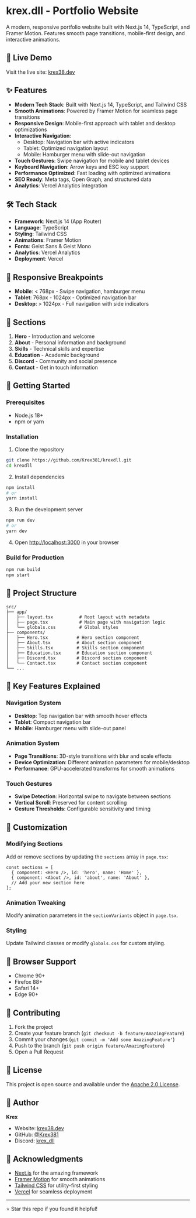 # krex.dll - Portfolio Website

A modern, responsive portfolio website built with Next.js 14, TypeScript, and Framer Motion. Features smooth page transitions, mobile-first design, and interactive animations.

## 🚀 Live Demo

Visit the live site: [krex38.dev](https://krex38.dev)

## ✨ Features

- **Modern Tech Stack**: Built with Next.js 14, TypeScript, and Tailwind CSS
- **Smooth Animations**: Powered by Framer Motion for seamless page transitions
- **Responsive Design**: Mobile-first approach with tablet and desktop optimizations
- **Interactive Navigation**: 
  - Desktop: Navigation bar with active indicators
  - Tablet: Optimized navigation layout
  - Mobile: Hamburger menu with slide-out navigation
- **Touch Gestures**: Swipe navigation for mobile and tablet devices
- **Keyboard Navigation**: Arrow keys and ESC key support
- **Performance Optimized**: Fast loading with optimized animations
- **SEO Ready**: Meta tags, Open Graph, and structured data
- **Analytics**: Vercel Analytics integration

## 🛠️ Tech Stack

- **Framework**: Next.js 14 (App Router)
- **Language**: TypeScript
- **Styling**: Tailwind CSS
- **Animations**: Framer Motion
- **Fonts**: Geist Sans & Geist Mono
- **Analytics**: Vercel Analytics
- **Deployment**: Vercel

## 📱 Responsive Breakpoints

- **Mobile**: < 768px - Swipe navigation, hamburger menu
- **Tablet**: 768px - 1024px - Optimized navigation bar
- **Desktop**: > 1024px - Full navigation with side indicators

## 🎨 Sections

1. **Hero** - Introduction and welcome
2. **About** - Personal information and background
3. **Skills** - Technical skills and expertise
4. **Education** - Academic background
5. **Discord** - Community and social presence
6. **Contact** - Get in touch information

## 🚀 Getting Started

### Prerequisites

- Node.js 18+ 
- npm or yarn

### Installation

1. Clone the repository
```bash
git clone https://github.com/Krex381/krexdll.git
cd krexdll
```

2. Install dependencies
```bash
npm install
# or
yarn install
```

3. Run the development server
```bash
npm run dev
# or
yarn dev
```

4. Open [http://localhost:3000](http://localhost:3000) in your browser

### Build for Production

```bash
npm run build
npm start
```

## 📂 Project Structure

```
src/
├── app/
│   ├── layout.tsx          # Root layout with metadata
│   ├── page.tsx            # Main page with navigation logic
│   └── globals.css         # Global styles
├── components/
│   ├── Hero.tsx           # Hero section component
│   ├── About.tsx          # About section component
│   ├── Skills.tsx         # Skills section component
│   ├── Education.tsx      # Education section component
│   ├── Discord.tsx        # Discord section component
│   └── Contact.tsx        # Contact section component
└── ...
```

## 🎯 Key Features Explained

### Navigation System
- **Desktop**: Top navigation bar with smooth hover effects
- **Tablet**: Compact navigation bar
- **Mobile**: Hamburger menu with slide-out panel

### Animation System
- **Page Transitions**: 3D-style transitions with blur and scale effects
- **Device Optimization**: Different animation parameters for mobile/desktop
- **Performance**: GPU-accelerated transforms for smooth animations

### Touch Gestures
- **Swipe Detection**: Horizontal swipe to navigate between sections
- **Vertical Scroll**: Preserved for content scrolling
- **Gesture Thresholds**: Configurable sensitivity and timing

## 🔧 Customization

### Modifying Sections
Add or remove sections by updating the `sections` array in `page.tsx`:

```tsx
const sections = [
  { component: <Hero />, id: 'hero', name: 'Home' },
  { component: <About />, id: 'about', name: 'About' },
  // Add your new section here
];
```

### Animation Tweaking
Modify animation parameters in the `sectionVariants` object in `page.tsx`.

### Styling
Update Tailwind classes or modify `globals.css` for custom styling.

## 📱 Browser Support

- Chrome 90+
- Firefox 88+
- Safari 14+
- Edge 90+

## 🤝 Contributing

1. Fork the project
2. Create your feature branch (`git checkout -b feature/AmazingFeature`)
3. Commit your changes (`git commit -m 'Add some AmazingFeature'`)
4. Push to the branch (`git push origin feature/AmazingFeature`)
5. Open a Pull Request

## 📄 License

This project is open source and available under the [Apache 2.0 License](LICENSE).

## 👤 Author

**Krex**
- Website: [krex38.dev](https://krex38.dev)
- GitHub: [@Krex381](https://github.com/Krex381)
- Discord: [krex_dll](discord.com/users/644313519147319297)

## 🙏 Acknowledgments

- [Next.js](https://nextjs.org/) for the amazing framework
- [Framer Motion](https://www.framer.com/motion/) for smooth animations
- [Tailwind CSS](https://tailwindcss.com/) for utility-first styling
- [Vercel](https://vercel.com/) for seamless deployment

---

⭐ Star this repo if you found it helpful!
